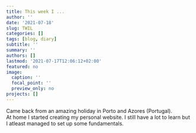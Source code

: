 ```yaml
---
title: This week I ...
author: ''
date: '2021-07-18'
slug: TWIL
categories: []
tags: [blog, diary]
subtitle: ''
summary: ''
authors: []
lastmod: '2021-07-17T12:06:12+02:00'
featured: no
image:
  caption: ''
  focal_point: ''
  preview_only: no
projects: []
---
```


Came back from an amazing holiday in Porto and Azores (Portugal).
<br>
At home I started creating my personal website. I still have a lot to learn but I atleast managed to set up some fundamentals. 